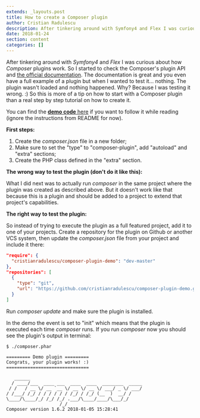 ```yaml
---
extends: _layouts.post
title: How to create a Composer plugin
author: Cristian Radulescu
description: After tinkering around with Symfony4 and Flex I was curious about how Composer plugins work...
date: 2018-01-24
section: content
categories: []
---
```

After tinkering around with *Symfony4* and *Flex* I was curious about how *Composer* plugins work. So I started to check the Composer's plugin API and [the official documentation](https://getcomposer.org/doc/articles/plugins.md). The documentation is great and you even have a full example of a plugin but when I wanted to test it... nothing. The plugin wasn't loaded and nothing happened. Why? Because I was testing it wrong. :) So this is more of a tip on how to start with a Composer plugin than a real step by step tutorial on how to create it.

You can find the [**demo code** here](https://github.com/cristianradulescu/composer-plugin-demo) if you want to follow it while reading (ignore the instructions from README for now).

**First steps:**

1. Create the *composer.json* file in a new folder;
2. Make sure to set the "type" to "composer-plugin", add "autoload" and "extra" sections;
3. Create the PHP class defined in the "extra" section.

**The wrong way to test the plugin (don't do it like this):**

What I did next was to actually run *composer* in the same project where the plugin was created as described above. But it doesn't work like that because this is a plugin and should be added to a project to extend that project's capabilities.

**The right way to test the plugin:**

So instead of trying to execute the plugin as a full featured project, add it to one of your projects. Create a repository for the plugin on Github or another VCS system, then update the *composer.json* file from your project and include it there:

```json
"require": {
  "cristianradulescu/composer-plugin-demo": "dev-master"
},
"repositories": [
  {
    "type": "git",
    "url": "https://github.com/cristianradulescu/composer-plugin-demo.git"
  }
]
```

Run *composer update* and make sure the plugin is installed.

In the demo the event is set to "init" which means that the plugin is executed each time *composer* runs. If you run *composer* now you should see the plugin's output in terminal:

```shell
$ ./composer.phar

========= Demo plugin =========
Congrats, your plugin works! :)
===============================

   ______
  / ____/___  ____ ___  ____  ____  ________  _____
 / /   / __ \/ __ `__ \/ __ \/ __ \/ ___/ _ \/ ___/
/ /___/ /_/ / / / / / / /_/ / /_/ (__  )  __/ /
\____/\____/_/ /_/ /_/ .___/\____/____/\___/_/
                    /_/
Composer version 1.6.2 2018-01-05 15:28:41
```
